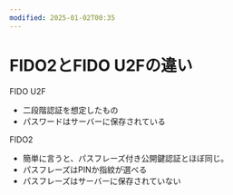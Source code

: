 ```yaml
---
modified: 2025-01-02T00:35
---
```

# FIDO2とFIDO U2Fの違い

FIDO U2F

- 二段階認証を想定したもの  
- パスワードはサーバーに保存されている  

FIDO2

- 簡単に言うと、パスフレーズ付き公開鍵認証とほぼ同じ。  
- パスフレーズはPINか指紋が選べる  
- パスフレーズはサーバーに保存されていない
